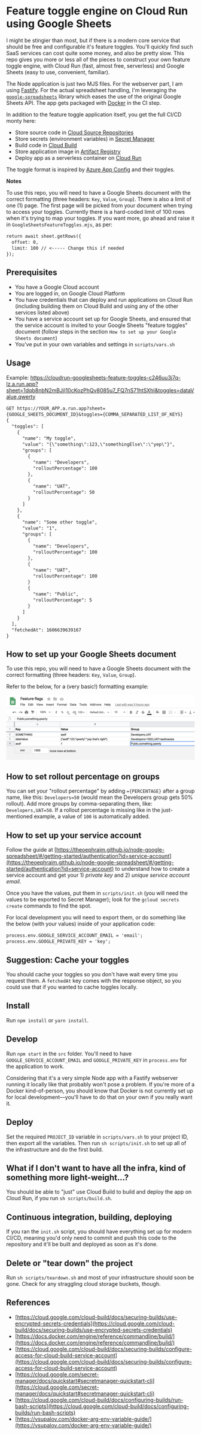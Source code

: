# Feature toggle engine on Cloud Run using Google Sheets

I might be stingier than most, but if there is a modern core service that should be free and configurable it's feature toggles. You'll quickly find such SaaS services can cost quite some money, and also be pretty slow. This repo gives you more or less all of the pieces to construct your own feature toggle engine, with Cloud Run (fast, almost free, serverless) and Google Sheets (easy to use, convenient, familiar).

The Node application is just two MJS files. For the webserver part, I am using [Fastify](https://github.com/fastify/fastify). For the actual spreadsheet handling, I'm leveraging the [`google-spreadsheets`](https://github.com/theoephraim/node-google-spreadsheet) library which eases the use of the original Google Sheets API. The app gets packaged with [Docker](https://www.docker.com) in the CI step.

In addition to the feature toggle application itself, you get the full CI/CD monty here:

- Store source code in [Cloud Source Repositories](https://cloud.google.com/source-repositories)
- Store secrets (environment variables) in [Secret Manager](https://cloud.google.com/secret-manager)
- Build code in [Cloud Build](https://cloud.google.com/cloud-build)
- Store application image in [Artifact Registry](https://cloud.google.com/artifact-registry)
- Deploy app as a serverless container on [Cloud Run](https://cloud.google.com/run)

The toggle format is inspired by [Azure App Config](https://azure.microsoft.com/en-us/services/app-configuration/) and their toggles.

**Notes**

To use this repo, you will need to have a Google Sheets document with the correct formatting (three headers: `Key`, `Value`, `Group`). There is also a limit of one (1) page. The first page will be picked from your document when trying to access your toggles. Currently there is a hard-coded limit of 100 rows when it's trying to map your toggles. If you want more, go ahead and raise it in `GoogleSheetsFeatureToggles.mjs`, as per:

```
return await sheet.getRows({
  offset: 0,
  limit: 100 // <----- Change this if needed
});
```

## Prerequisites

- You have a Google Cloud account
- You are logged in, on Google Cloud Platform
- You have credentials that can deploy and run applications on Cloud Run (including building them on Cloud Build and using any of the other services listed above)
- You have a service account set up for Google Sheets, and ensured that the service account is invited to your Google Sheets "feature toggles" document (follow steps in the section `How to set up your Google Sheets document`)
- You've put in your own variables and settings in `scripts/vars.sh`

## Usage

Example: https://cloudrun-googlesheets-feature-toggles-c246uu3j7q-lz.a.run.app?sheet=1dqb8nbN2mBJjI10cKozPhQv8085u7_FQ7nS71htSXhI&toggles=dataValue,qwerty

```
GET https://YOUR_APP.a.run.app?sheet={GOOGLE_SHEETS_DOCUMENT_ID}&toggles={COMMA_SEPARATED_LIST_OF_KEYS}
{
  "toggles": [
    {
      "name": "My toggle",
      "value": "{\"something\":123,\"somethingElse\":\"yep\"}",
      "groups": [
        {
          "name": "Developers",
          "rolloutPercentage": 100
        },
        {
          "name": "UAT",
          "rolloutPercentage": 50
        }
      ]
    },
    {
      "name": "Some other toggle",
      "value": "1",
      "groups": [
        {
          "name": "Developers",
          "rolloutPercentage": 100
        },
        {
          "name": "UAT",
          "rolloutPercentage": 100
        }
        {
          "name": "Public",
          "rolloutPercentage": 5
        }
      ]
    }
  ],
  "fetchedAt": 1606639639167
}
```

## How to set up your Google Sheets document

To use this repo, you will need to have a Google Sheets document with the correct formatting (three headers: `Key`, `Value`, `Group`).

Refer to the below, for a (very basic!) formatting example:

![Google Sheets formatting](docs/sheets.png)

## How to set rollout percentage on groups

You can set your "rollout percentage" by adding `={PERCENTAGE}` after a group name, like this: `Developers=50` (would mean the Developers group gets 50% rollout). Add more groups by comma-separating them, like: `Developers,UAT=50`. If a rollout percentage is missing like in the just-mentioned example, a value of `100` is automatically added.

## How to set up your service account

Follow the guide at [https://theoephraim.github.io/node-google-spreadsheet/#/getting-started/authentication?id=service-account](https://theoephraim.github.io/node-google-spreadsheet/#/getting-started/authentication?id=service-account) to understand how to create a service account and get your 1) _private key_ and 2) _unique service account email_.

Once you have the values, put them in `scripts/init.sh` (you will need the values to be exported to Secret Manager); look for the `gcloud secrets create` commands to find the spot.

For local development you will need to export them, or do something like the below (with your values) inside of your application code:

```
process.env.GOOGLE_SERVICE_ACCOUNT_EMAIL = 'email';
process.env.GOOGLE_PRIVATE_KEY = 'key';
```

## Suggestion: Cache your toggles

You should cache your toggles so you don't have wait every time you request them. A `fetchedAt` key comes with the response object, so you could use that if you wanted to cache toggles locally.

## Install

Run `npm install` or `yarn install`.

## Develop

Run `npm start` in the `src` folder. You'll need to have `GOOGLE_SERVICE_ACCOUNT_EMAIL` and `GOOGLE_PRIVATE_KEY` in `process.env` for the application to work.

Considering that it's a very simple Node app with a Fastify webserver running it locally like that probably won't pose a problem. If you're more of a Docker kind-of-person, you should know that Docker is not currently set up for local development—you'll have to do that on your own if you really want it.

## Deploy

Set the required `PROJECT_ID` variable in `scripts/vars.sh` to your project ID, then export all the variables. Then run `sh scripts/init.sh` to set up all of the infrastructure and do the first build.

## What if I don't want to have all the infra, kind of something more light-weight...?

You should be able to "just" use Cloud Build to build and deploy the app on Cloud Run, if you run `sh scripts/build.sh`.

## Continuous integration, building, deploying

If you ran the `init.sh` script, you should have everything set up for modern CI/CD, meaning you'd only need to commit and push this code to the repository and it'll be built and deployed as soon as it's done.

## Delete or "tear down" the project

Run `sh scripts/teardown.sh` and most of your infrastructure should soon be gone. Check for any straggling cloud storage buckets, though.

## References

- [https://cloud.google.com/cloud-build/docs/securing-builds/use-encrypted-secrets-credentials](https://cloud.google.com/cloud-build/docs/securing-builds/use-encrypted-secrets-credentials)
- [https://docs.docker.com/engine/reference/commandline/build/](https://docs.docker.com/engine/reference/commandline/build/)
- [https://cloud.google.com/cloud-build/docs/securing-builds/configure-access-for-cloud-build-service-account](https://cloud.google.com/cloud-build/docs/securing-builds/configure-access-for-cloud-build-service-account)
- [https://cloud.google.com/secret-manager/docs/quickstart#secretmanager-quickstart-cli](https://cloud.google.com/secret-manager/docs/quickstart#secretmanager-quickstart-cli)
- [https://cloud.google.com/cloud-build/docs/configuring-builds/run-bash-scripts](https://cloud.google.com/cloud-build/docs/configuring-builds/run-bash-scripts)
- [https://vsupalov.com/docker-arg-env-variable-guide/](https://vsupalov.com/docker-arg-env-variable-guide/)
